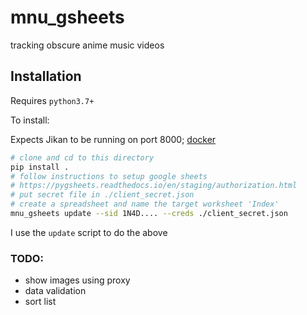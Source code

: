 # mnu_gsheets

tracking obscure anime music videos

## Installation

Requires `python3.7+`

To install:

Expects Jikan to be running on port 8000; [docker](https://github.com/seanbreckenridge/docker-jikan)

```bash
# clone and cd to this directory
pip install .
# follow instructions to setup google sheets
# https://pygsheets.readthedocs.io/en/staging/authorization.html
# put secret file in ./client_secret.json
# create a spreadsheet and name the target worksheet 'Index'
mnu_gsheets update --sid 1N4D.... --creds ./client_secret.json
```

I use the `update` script to do the above

### TODO:

- show images using proxy
- data validation
- sort list
